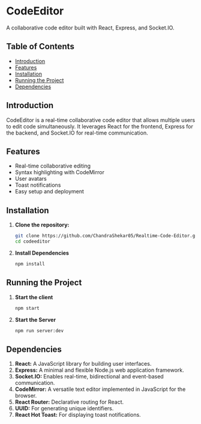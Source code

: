 # CodeEditor

A collaborative code editor built with React, Express, and Socket.IO.

## Table of Contents

- [Introduction](#introduction)
- [Features](#features)
- [Installation](#installation)
- [Running the Project](#running-the-project)
- [Dependencies](#dependencies)

## Introduction

CodeEditor is a real-time collaborative code editor that allows multiple users to edit code simultaneously. It leverages React for the frontend, Express for the backend, and Socket.IO for real-time communication.

## Features

- Real-time collaborative editing
- Syntax highlighting with CodeMirror
- User avatars
- Toast notifications
- Easy setup and deployment

## Installation

   1. **Clone the repository:**

      ```bash
      git clone https://github.com/ChandraShekar05/Realtime-Code-Editor.git
      cd codeeditor

   2. **Install Dependencies**

      ```bash
      npm install

## Running the Project

  1. **Start the client**
     ```bash
     npm start
     ```
  2. **Start the Server**
     ```bash
     npm run server:dev
     ```

## Dependencies

  1. **React:** A JavaScript library for building user interfaces.
  2. **Express:** A minimal and flexible Node.js web application framework.
  3. **Socket.IO:** Enables real-time, bidirectional and event-based communication.
  4. **CodeMirror:** A versatile text editor implemented in JavaScript for the browser.
  5. **React Router:** Declarative routing for React.
  6. **UUID:** For generating unique identifiers.
  7. **React Hot Toast:** For displaying toast notifications.

  
   
